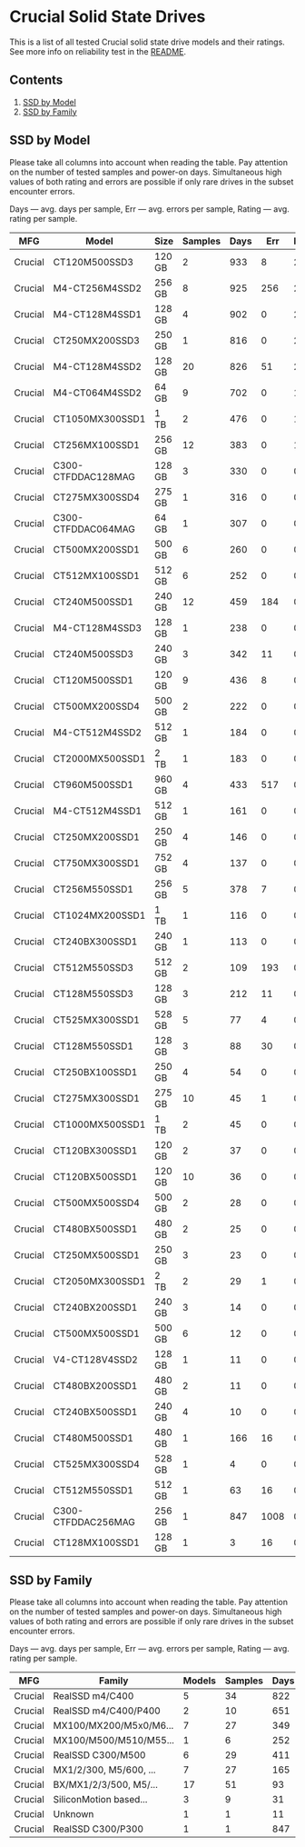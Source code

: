 Crucial Solid State Drives
==========================

This is a list of all tested Crucial solid state drive models and their ratings. See
more info on reliability test in the [README](https://github.com/linuxhw/SMART).

Contents
--------

1. [ SSD by Model  ](#ssd-by-model)
2. [ SSD by Family ](#ssd-by-family)

SSD by Model
------------

Please take all columns into account when reading the table. Pay attention on the
number of tested samples and power-on days. Simultaneous high values of both rating
and errors are possible if only rare drives in the subset encounter errors.

Days   — avg. days per sample,
Err    — avg. errors per sample,
Rating — avg. rating per sample.

| MFG       | Model              | Size   | Samples | Days  | Err   | Rating |
|-----------|--------------------|--------|---------|-------|-------|--------|
| Crucial   | CT120M500SSD3      | 120 GB | 2       | 933   | 8     | 2.54   |
| Crucial   | M4-CT256M4SSD2     | 256 GB | 8       | 925   | 256   | 2.47   |
| Crucial   | M4-CT128M4SSD1     | 128 GB | 4       | 902   | 0     | 2.47   |
| Crucial   | CT250MX200SSD3     | 250 GB | 1       | 816   | 0     | 2.24   |
| Crucial   | M4-CT128M4SSD2     | 128 GB | 20      | 826   | 51    | 2.22   |
| Crucial   | M4-CT064M4SSD2     | 64 GB  | 9       | 702   | 0     | 1.93   |
| Crucial   | CT1050MX300SSD1    | 1 TB   | 2       | 476   | 0     | 1.31   |
| Crucial   | CT256MX100SSD1     | 256 GB | 12      | 383   | 0     | 1.05   |
| Crucial   | C300-CTFDDAC128MAG | 128 GB | 3       | 330   | 0     | 0.91   |
| Crucial   | CT275MX300SSD4     | 275 GB | 1       | 316   | 0     | 0.87   |
| Crucial   | C300-CTFDDAC064MAG | 64 GB  | 1       | 307   | 0     | 0.84   |
| Crucial   | CT500MX200SSD1     | 500 GB | 6       | 260   | 0     | 0.71   |
| Crucial   | CT512MX100SSD1     | 512 GB | 6       | 252   | 0     | 0.69   |
| Crucial   | CT240M500SSD1      | 240 GB | 12      | 459   | 184   | 0.68   |
| Crucial   | M4-CT128M4SSD3     | 128 GB | 1       | 238   | 0     | 0.65   |
| Crucial   | CT240M500SSD3      | 240 GB | 3       | 342   | 11    | 0.65   |
| Crucial   | CT120M500SSD1      | 120 GB | 9       | 436   | 8     | 0.63   |
| Crucial   | CT500MX200SSD4     | 500 GB | 2       | 222   | 0     | 0.61   |
| Crucial   | M4-CT512M4SSD2     | 512 GB | 1       | 184   | 0     | 0.51   |
| Crucial   | CT2000MX500SSD1    | 2 TB   | 1       | 183   | 0     | 0.50   |
| Crucial   | CT960M500SSD1      | 960 GB | 4       | 433   | 517   | 0.49   |
| Crucial   | M4-CT512M4SSD1     | 512 GB | 1       | 161   | 0     | 0.44   |
| Crucial   | CT250MX200SSD1     | 250 GB | 4       | 146   | 0     | 0.40   |
| Crucial   | CT750MX300SSD1     | 752 GB | 4       | 137   | 0     | 0.38   |
| Crucial   | CT256M550SSD1      | 256 GB | 5       | 378   | 7     | 0.34   |
| Crucial   | CT1024MX200SSD1    | 1 TB   | 1       | 116   | 0     | 0.32   |
| Crucial   | CT240BX300SSD1     | 240 GB | 1       | 113   | 0     | 0.31   |
| Crucial   | CT512M550SSD3      | 512 GB | 2       | 109   | 193   | 0.30   |
| Crucial   | CT128M550SSD3      | 128 GB | 3       | 212   | 11    | 0.20   |
| Crucial   | CT525MX300SSD1     | 528 GB | 5       | 77    | 4     | 0.19   |
| Crucial   | CT128M550SSD1      | 128 GB | 3       | 88    | 30    | 0.17   |
| Crucial   | CT250BX100SSD1     | 250 GB | 4       | 54    | 0     | 0.15   |
| Crucial   | CT275MX300SSD1     | 275 GB | 10      | 45    | 1     | 0.13   |
| Crucial   | CT1000MX500SSD1    | 1 TB   | 2       | 45    | 0     | 0.12   |
| Crucial   | CT120BX300SSD1     | 120 GB | 2       | 37    | 0     | 0.10   |
| Crucial   | CT120BX500SSD1     | 120 GB | 10      | 36    | 0     | 0.10   |
| Crucial   | CT500MX500SSD4     | 500 GB | 2       | 28    | 0     | 0.08   |
| Crucial   | CT480BX500SSD1     | 480 GB | 2       | 25    | 0     | 0.07   |
| Crucial   | CT250MX500SSD1     | 250 GB | 3       | 23    | 0     | 0.06   |
| Crucial   | CT2050MX300SSD1    | 2 TB   | 2       | 29    | 1     | 0.04   |
| Crucial   | CT240BX200SSD1     | 240 GB | 3       | 14    | 0     | 0.04   |
| Crucial   | CT500MX500SSD1     | 500 GB | 6       | 12    | 0     | 0.03   |
| Crucial   | V4-CT128V4SSD2     | 128 GB | 1       | 11    | 0     | 0.03   |
| Crucial   | CT480BX200SSD1     | 480 GB | 2       | 11    | 0     | 0.03   |
| Crucial   | CT240BX500SSD1     | 240 GB | 4       | 10    | 0     | 0.03   |
| Crucial   | CT480M500SSD1      | 480 GB | 1       | 166   | 16    | 0.03   |
| Crucial   | CT525MX300SSD4     | 528 GB | 1       | 4     | 0     | 0.01   |
| Crucial   | CT512M550SSD1      | 512 GB | 1       | 63    | 16    | 0.01   |
| Crucial   | C300-CTFDDAC256MAG | 256 GB | 1       | 847   | 1008  | 0.00   |
| Crucial   | CT128MX100SSD1     | 128 GB | 1       | 3     | 16    | 0.00   |

SSD by Family
-------------

Please take all columns into account when reading the table. Pay attention on the
number of tested samples and power-on days. Simultaneous high values of both rating
and errors are possible if only rare drives in the subset encounter errors.

Days   — avg. days per sample,
Err    — avg. errors per sample,
Rating — avg. rating per sample.

| MFG       | Family                 | Models | Samples | Days  | Err   | Rating |
|-----------|------------------------|--------|---------|-------|-------|--------|
| Crucial   | RealSSD m4/C400        | 5      | 34      | 822   | 90    | 2.21   |
| Crucial   | RealSSD m4/C400/P400   | 2      | 10      | 651   | 0     | 1.78   |
| Crucial   | MX100/MX200/M5x0/M6... | 7      | 27      | 349   | 82    | 0.72   |
| Crucial   | MX100/M500/M510/M55... | 1      | 6       | 252   | 0     | 0.69   |
| Crucial   | RealSSD C300/M500      | 6      | 29      | 411   | 80    | 0.67   |
| Crucial   | MX1/2/300, M5/600, ... | 7      | 27      | 165   | 17    | 0.41   |
| Crucial   | BX/MX1/2/3/500, M5/... | 17     | 51      | 93    | 1     | 0.25   |
| Crucial   | SiliconMotion based... | 3      | 9       | 31    | 0     | 0.09   |
| Crucial   | Unknown                | 1      | 1       | 11    | 0     | 0.03   |
| Crucial   | RealSSD C300/P300      | 1      | 1       | 847   | 1008  | 0.00   |
